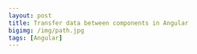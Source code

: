 ```yaml
---
layout: post
title: Transfer data between components in Angular
bigimg: /img/path.jpg
tags: [Angular]
---
```


